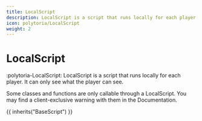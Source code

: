 ```yaml
---
title: LocalScript
description: LocalScript is a script that runs locally for each player. It can only see what the player can see.
icon: polytoria/LocalScript
weight: 2
---
```


# LocalScript

:polytoria-LocalScript: LocalScript is a script that runs locally for each player. It can only see what the player can see.

Some classes and functions are only callable through a LocalScript. You may find a client-exclusive warning with them in the Documentation.

{{ inherits("BaseScript") }}

